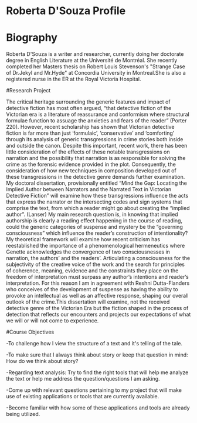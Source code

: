 # Roberta D'Souza Profile

# Biography

Roberta D'Souza is a writer and researcher, currently doing her doctorate degree in English Literature at the Université de Montréal. She recently completed her Masters thesis on Robert Louis Stevenson's "Strange Case of Dr.Jekyl and Mr.Hyde" at Concordia University in Montreal.She is also a registered nurse in the ER at the Royal Victoria Hospital.

#Research Project

The critical heritage surrounding the generic features and impact of detective fiction has most often argued, “that detective fiction of the Victorian era is a literature of reassurance and conformism where structural formulae function to assuage the anxieties and fears of the reader” (Porter 220). However, recent scholarship has shown that Victorian detective fiction is far more than just ‘formulaic’, ‘conservative’ and ‘comforting’ through its analysis of generic transgressions in crime stories both inside and outside the canon. Despite this important, recent work, there has been little consideration of the effects of these notable transgressions on narration and the possibility that narration is as responsible for solving the crime as the forensic evidence provided in the plot. Consequently, the consideration of how new techniques in composition developed out of these transgressions in the detective genre demands further examination. 
My doctoral dissertation, provisionally entitled “Mind the Gap: Locating the Implied Author between Narrators and the Narrated Text in Victorian Detective Fiction” will examine how these transgressions influence the acts that express the narrator or the intersecting codes and sign systems that comprise the text, from which a reader might go about creating the “implied author”. (Lanser) My main research question is, in knowing that implied authorship is clearly a reading effect happening in the course of reading, could the generic categories of suspense and mystery be the “governing consciousness” which influence the reader’s construction of intentionality? My theoretical framework will examine how recent criticism has reestablished the importance of a phenomenological hermeneutics where Genette acknowledges the convergence of two consciousnesses in narration, the authors’ and the readers’. Articulating a consciousness for the subjectivity of the creative voice of the work and the search for principles of coherence, meaning, evidence and the constraints they place on the freedom of interpretation must surpass any author’s intentions and reader’s interpretation. For this reason I am in agreement with Reshni Dutta-Flanders who conceives of the development of suspense as having the ability to provoke an intellectual as well as an affective response, shaping our overall outlook of the crime.This dissertation will examine, not the received detective genre of the Victorian Era but the fiction shaped in the process of detection that reflects our encounters and projects our expectations of what we will or will not come to experience.  

#Course Objectives

-To challenge how I view the structure of a text and it's telling of the tale.

-To make sure that I always think about story or keep that question in mind: How do we think about story?

-Regarding text analysis: Try to find the right tools that will help me analyze the text or help me address the question/questions I am asking.  

-Come up with relevant questions pertaining to my project that will make use of existing applications or tools that are currently available. 

-Become familiar with how some of these applications and tools are already being utilized. 








